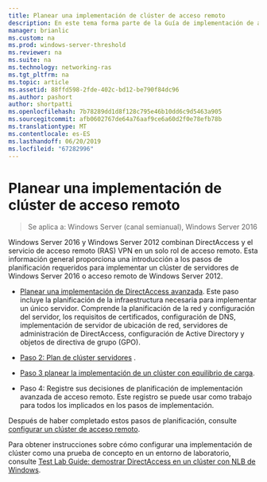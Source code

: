 ```yaml
---
title: Planear una implementación de clúster de acceso remoto
description: En este tema forma parte de la Guía de implementación de acceso remoto en un clúster en Windows Server 2016.
manager: brianlic
ms.custom: na
ms.prod: windows-server-threshold
ms.reviewer: na
ms.suite: na
ms.technology: networking-ras
ms.tgt_pltfrm: na
ms.topic: article
ms.assetid: 88ffd598-2fde-402c-bd12-be790f84dc96
ms.author: pashort
author: shortpatti
ms.openlocfilehash: 7b78289dd1d8f128c795e46b10dd6c9d5463a905
ms.sourcegitcommit: afb0602767de64a76aaf9ce6a60d2f0e78efb78b
ms.translationtype: MT
ms.contentlocale: es-ES
ms.lasthandoff: 06/20/2019
ms.locfileid: "67282996"
---
```

# <a name="plan-a-remote-access-cluster-deployment"></a>Planear una implementación de clúster de acceso remoto

>Se aplica a: Windows Server (canal semianual), Windows Server 2016

 Windows Server 2016 y Windows Server 2012 combinan DirectAccess y el servicio de acceso remoto (RAS) VPN en un solo rol de acceso remoto. Esta información general proporciona una introducción a los pasos de planificación requeridos para implementar un clúster de servidores de Windows Server 2016 o acceso remoto de Windows Server 2012.
  
-   [Planear una implementación de DirectAccess avanzada](../../../directaccess/single-server-advanced/Plan-an-Advanced-DirectAccess-Deployment.md). Este paso incluye la planificación de la infraestructura necesaria para implementar un único servidor. Comprende la planificación de la red y configuración del servidor, los requisitos de certificados, configuración de DNS, implementación de servidor de ubicación de red, servidores de administración de DirectAccess, configuración de Active Directory y objetos de directiva de grupo (GPO).  
  
-   [Paso 2: Plan de clúster servidores](Step-2-Plan-Cluster-Servers.md) .  
  
-   [Paso 3 planear la implementación de un clúster con equilibrio de carga](Step-3-Plan-a-Load-Balanced-Cluster-Deployment.md).  
  
-   Paso 4: Registre sus decisiones de planificación de implementación avanzada de acceso remoto. Este registro se puede usar como trabajo para todos los implicados en los pasos de implementación.  
  
Después de haber completado estos pasos de planificación, consulte [configurar un clúster de acceso remoto](../configure/Configure-a-Remote-Access-Cluster.md). 

Para obtener instrucciones sobre cómo configurar una implementación de clúster como una prueba de concepto en un entorno de laboratorio, consulte [Test Lab Guide: demostrar DirectAccess en un clúster con NLB de Windows](../../../directaccess/tlg-cluster-nlb/Test-Lab-Guide-Demonstrate-DirectAccess-in-a-Cluster-with-Windows-NLB.md).  
  


